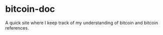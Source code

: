 # bitcoin-doc

A quick site where I keep track of my understanding of bitcoin and bitcoin references.
